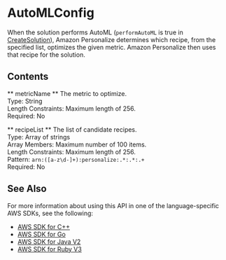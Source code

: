 # AutoMLConfig<a name="API_AutoMLConfig"></a>

When the solution performs AutoML \(`performAutoML` is true in [CreateSolution](API_CreateSolution.md)\), Amazon Personalize determines which recipe, from the specified list, optimizes the given metric\. Amazon Personalize then uses that recipe for the solution\.

## Contents<a name="API_AutoMLConfig_Contents"></a>

 ** metricName **   <a name="personalize-Type-AutoMLConfig-metricName"></a>
The metric to optimize\.  
Type: String  
Length Constraints: Maximum length of 256\.  
Required: No

 ** recipeList **   <a name="personalize-Type-AutoMLConfig-recipeList"></a>
The list of candidate recipes\.  
Type: Array of strings  
Array Members: Maximum number of 100 items\.  
Length Constraints: Maximum length of 256\.  
Pattern: `arn:([a-z\d-]+):personalize:.*:.*:.+`   
Required: No

## See Also<a name="API_AutoMLConfig_SeeAlso"></a>

For more information about using this API in one of the language\-specific AWS SDKs, see the following:
+  [ AWS SDK for C\+\+](https://docs.aws.amazon.com/goto/SdkForCpp/personalize-2018-05-22/AutoMLConfig) 
+  [ AWS SDK for Go](https://docs.aws.amazon.com/goto/SdkForGoV1/personalize-2018-05-22/AutoMLConfig) 
+  [ AWS SDK for Java V2](https://docs.aws.amazon.com/goto/SdkForJavaV2/personalize-2018-05-22/AutoMLConfig) 
+  [ AWS SDK for Ruby V3](https://docs.aws.amazon.com/goto/SdkForRubyV3/personalize-2018-05-22/AutoMLConfig) 